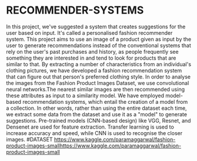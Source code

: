 # RECOMMENDER-SYSTEMS
In this project, we've suggested a system that creates suggestions for the user based on input. It's called a personalised fashion recommender system. This project aims to use an image of a product given as input by the user to generate recommendations instead of the conventional systems that rely on the user's past purchases and history, as people frequently see something they are interested in and tend to look for products that are similar to that. By extracting a number of characteristics from an individual's clothing pictures, we have developed a fashion recommendation system that can figure out that person's preferred clothing style. In order to analyse the images from the Fashion Product Images Dataset, we use convolutional neural networks.The nearest similar images are then recommended using these attributes as input to a similarity model. We have employed model-based recommendation systems, which entail the creation of a model from a collection. In other words, rather than using the entire dataset each time, we extract some data from the dataset and use it as a "model" to generate suggestions. Pre-trained models (CNN-based design) like VGG, Resnet, and Densenet are used for feature extraction. Transfer learning is used to increase accuracy and speed, while CNN is used to recognise the closer images.
#DATASET
https://www.kaggle.com/paramaggarwal/fashion-product-images-smallhttps://www.kaggle.com/paramaggarwal/fashion-product-images-small
